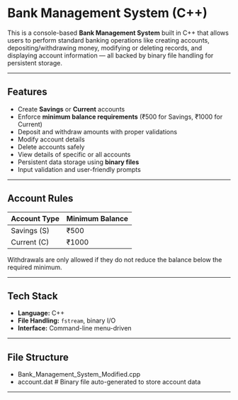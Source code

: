 # Bank Management System (C++)

This is a console-based **Bank Management System** built in C++ that allows users to perform standard banking operations like creating accounts, depositing/withdrawing money, modifying or deleting records, and displaying account information — all backed by binary file handling for persistent storage.

---

## Features

- Create **Savings** or **Current** accounts
- Enforce **minimum balance requirements** (₹500 for Savings, ₹1000 for Current)
- Deposit and withdraw amounts with proper validations
- Modify account details
- Delete accounts safely
- View details of specific or all accounts
- Persistent data storage using **binary files**
- Input validation and user-friendly prompts

---

## Account Rules

| Account Type | Minimum Balance |
|--------------|------------------|
| Savings (S)  | ₹500             |
| Current (C)  | ₹1000            |

Withdrawals are only allowed if they do not reduce the balance below the required minimum.

---

## Tech Stack

- **Language:** C++
- **File Handling:** `fstream`, binary I/O
- **Interface:** Command-line menu-driven

---

## File Structure

- Bank_Management_System_Modified.cpp
- account.dat   # Binary file auto-generated to store account data

---
